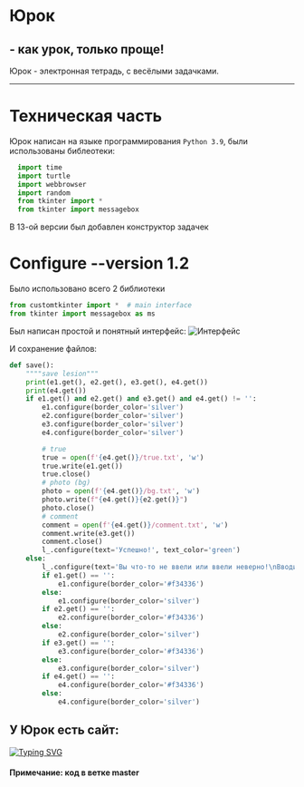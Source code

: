 # Юрок 
## - как урок, только проще!

Юрок - электронная тетрадь, с весёлыми задачками. 
____
# Техническая часть
Юрок написан на языке программирования `Python 3.9`, были использованы библеотеки:
```python
  import time
  import turtle
  import webbrowser
  import random
  from tkinter import *
  from tkinter import messagebox
```

В 13-ой версии был добавлен конструктор задачек
# Configure --version 1.2
Было использовано всего 2 библиотеки
```python
from customtkinter import *  # main interface
from tkinter import messagebox as ms
```
Был написан простой и понятный интерфейс:
![Интерфейс](https://drive.google.com/file/d/1R3s5WmDfG_03QRiHtZLvez023EPyvPE2/view?usp=share_link)


И сохранение файлов:
```python
def save():
    """"save lesion"""
    print(e1.get(), e2.get(), e3.get(), e4.get())
    print(e4.get())
    if e1.get() and e2.get() and e3.get() and e4.get() != '':
        e1.configure(border_color='silver')
        e2.configure(border_color='silver')
        e3.configure(border_color='silver')
        e4.configure(border_color='silver')

        # true
        true = open(f'{e4.get()}/true.txt', 'w')
        true.write(e1.get())
        true.close()
        # photo (bg)
        photo = open(f'{e4.get()}/bg.txt', 'w')
        photo.write(f"{e4.get()}{e2.get()}")
        photo.close()
        # comment
        comment = open(f'{e4.get()}/comment.txt', 'w')
        comment.write(e3.get())
        comment.close()
        l_.configure(text='Успешно!', text_color='green')
    else:
        l_.configure(text='Вы что-то не ввели или ввели неверно!\nВводите пути без кавычек!', text_color='#f34336')
        if e1.get() == '':
            e1.configure(border_color='#f34336')
        else:
            e1.configure(border_color='silver')
        if e2.get() == '':
            e2.configure(border_color='#f34336')
        else:
            e2.configure(border_color='silver')
        if e3.get() == '':
            e3.configure(border_color='#f34336')
        else:
            e3.configure(border_color='silver')
        if e4.get() == '':
            e4.configure(border_color='#f34336')
        else:
            e4.configure(border_color='silver')

```

## У Юрок есть сайт: 
[![Typing SVG](https://readme-typing-svg.herokuapp.com?color=%2336BCF7&lines=Сайт+Юрок)](https://sites.google.com/view/iurok/)
#### Примечание: код в ветке master

